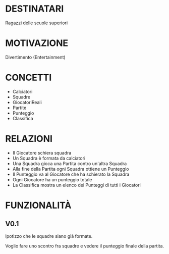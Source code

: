 # DESTINATARI
Ragazzi delle scuole superiori

# MOTIVAZIONE
Divertimento (Entertainment)

# CONCETTI
- Calciatori
- Squadre
- GiocatoriReali
- Partite
- Punteggio
- Classifica

# RELAZIONI
- Il Giocatore schiera squadra
- Un Squadra è formata da calciatori
- Una Squadra gioca una Partita contro un'altra Squadra
- Alla fine della Partita ogni Squadra ottiene un Punteggio
- Il Punteggio va al Giocatore che ha schierato la Squadra
- Ogni Giocatore ha un punteggio totale 
- La Classifica mostra un elenco dei Punteggi di tutti i Giocatori

# FUNZIONALITÀ
## V0.1
Ipotizzo che le squadre siano già formate.

Voglio fare uno scontro fra squadre e vedere il punteggio finale della partita.







